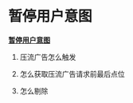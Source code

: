 # 暂停用户意图
**[暂停用户意图](https://tapd.woa.com/tapd_fe/10078431/story/detail/1010078431118407703)**

1. 压流广告怎么触发

2. 怎么获取压流广告请求前最后点位

3. 怎么剔除